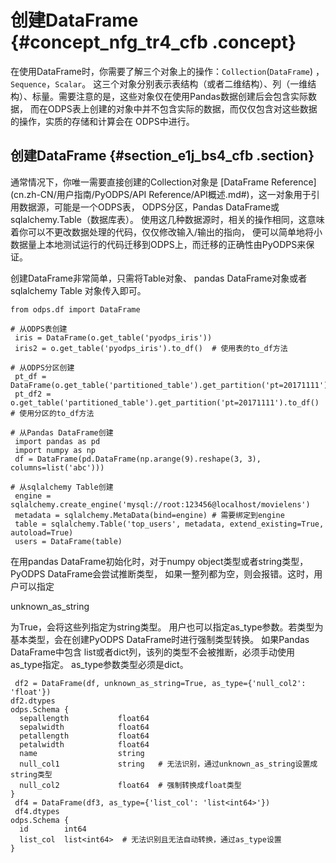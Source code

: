# 创建DataFrame {#concept_nfg_tr4_cfb .concept}

在使用DataFrame时，你需要了解三个对象上的操作：`Collection`\(`DataFrame`\) ，`Sequence`，`Scalar`。 这三个对象分别表示表结构（或者二维结构）、列（一维结构）、标量。需要注意的是，这些对象仅在使用Pandas数据创建后会包含实际数据， 而在ODPS表上创建的对象中并不包含实际的数据，而仅仅包含对这些数据的操作，实质的存储和计算会在 ODPS中进行。

## 创建DataFrame {#section_e1j_bs4_cfb .section}

通常情况下，你唯一需要直接创建的Collection对象是 [DataFrame Reference](cn.zh-CN/用户指南/PyODPS/API Reference/API概述.md#)，这一对象用于引用数据源，可能是一个ODPS表， ODPS分区，Pandas DataFrame或sqlalchemy.Table（数据库表）。 使用这几种数据源时，相关的操作相同，这意味着你可以不更改数据处理的代码，仅仅修改输入/输出的指向， 便可以简单地将小数据量上本地测试运行的代码迁移到ODPS上，而迁移的正确性由PyODPS来保证。

创建DataFrame非常简单，只需将Table对象、 pandas DataFrame对象或者sqlalchemy Table 对象传入即可。

```
from odps.df import DataFrame

# 从ODPS表创建
 iris = DataFrame(o.get_table('pyodps_iris'))
 iris2 = o.get_table('pyodps_iris').to_df()  # 使用表的to_df方法

# 从ODPS分区创建
 pt_df = DataFrame(o.get_table('partitioned_table').get_partition('pt=20171111'))
 pt_df2 = o.get_table('partitioned_table').get_partition('pt=20171111').to_df()  # 使用分区的to_df方法

# 从Pandas DataFrame创建
 import pandas as pd
 import numpy as np
 df = DataFrame(pd.DataFrame(np.arange(9).reshape(3, 3), columns=list('abc')))

# 从sqlalchemy Table创建
 engine = sqlalchemy.create_engine('mysql://root:123456@localhost/movielens')
 metadata = sqlalchemy.MetaData(bind=engine) # 需要绑定到engine
 table = sqlalchemy.Table('top_users', metadata, extend_existing=True, autoload=True)
 users = DataFrame(table)
```

在用pandas DataFrame初始化时，对于numpy object类型或者string类型，PyODPS DataFrame会尝试推断类型， 如果一整列都为空，则会报错。这时，用户可以指定

unknown\_as\_string

为True，会将这些列指定为string类型。 用户也可以指定as\_type参数。若类型为基本类型，会在创建PyODPS DataFrame时进行强制类型转换。 如果Pandas DataFrame中包含 list或者dict列，该列的类型不会被推断，必须手动使用as\_type指定。 as\_type参数类型必须是dict。

```
 df2 = DataFrame(df, unknown_as_string=True, as_type={'null_col2': 'float'})
df2.dtypes
odps.Schema {
  sepallength           float64
  sepalwidth            float64
  petallength           float64
  petalwidth            float64
  name                  string
  null_col1             string   # 无法识别，通过unknown_as_string设置成string类型
  null_col2             float64  # 强制转换成float类型
}
 df4 = DataFrame(df3, as_type={'list_col': 'list<int64>'})
 df4.dtypes
odps.Schema {
  id        int64
  list_col  list<int64>  # 无法识别且无法自动转换，通过as_type设置
}
```

